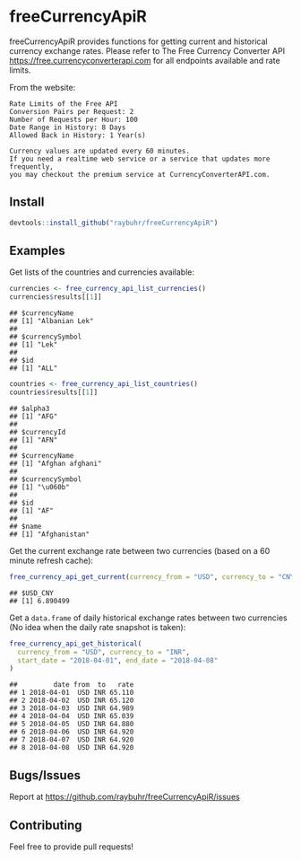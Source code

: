 freeCurrencyApiR
================

freeCurrencyApiR provides functions for getting current and historical currency exchange rates. Please refer to The Free Currency Converter API <https://free.currencyconverterapi.com> for all endpoints available and rate limits.

From the website:

    Rate Limits of the Free API
    Conversion Pairs per Request: 2
    Number of Requests per Hour: 100
    Date Range in History: 8 Days
    Allowed Back in History: 1 Year(s)

    Currency values are updated every 60 minutes. 
    If you need a realtime web service or a service that updates more frequently, 
    you may checkout the premium service at CurrencyConverterAPI.com.

Install
-------

``` r
devtools::install_github("raybuhr/freeCurrencyApiR")
```

Examples
--------

Get lists of the countries and currencies available:

``` r
currencies <- free_currency_api_list_currencies()
currencies$results[[1]]
```

    ## $currencyName
    ## [1] "Albanian Lek"
    ## 
    ## $currencySymbol
    ## [1] "Lek"
    ## 
    ## $id
    ## [1] "ALL"

``` r
countries <- free_currency_api_list_countries()
countries$results[[1]]
```

    ## $alpha3
    ## [1] "AFG"
    ## 
    ## $currencyId
    ## [1] "AFN"
    ## 
    ## $currencyName
    ## [1] "Afghan afghani"
    ## 
    ## $currencySymbol
    ## [1] "\u060b"
    ## 
    ## $id
    ## [1] "AF"
    ## 
    ## $name
    ## [1] "Afghanistan"

Get the current exchange rate between two currencies (based on a 60 minute refresh cache):

``` r
free_currency_api_get_current(currency_from = "USD", currency_to = "CNY", compact = "ultra")
```

    ## $USD_CNY
    ## [1] 6.890499

Get a `data.frame` of daily historical exchange rates between two currencies (No idea when the daily rate snapshot is taken):

``` r
free_currency_api_get_historical(
  currency_from = "USD", currency_to = "INR", 
  start_date = "2018-04-01", end_date = "2018-04-08"
)
```

    ##         date from  to   rate
    ## 1 2018-04-01  USD INR 65.110
    ## 2 2018-04-02  USD INR 65.120
    ## 3 2018-04-03  USD INR 64.989
    ## 4 2018-04-04  USD INR 65.039
    ## 5 2018-04-05  USD INR 64.880
    ## 6 2018-04-06  USD INR 64.920
    ## 7 2018-04-07  USD INR 64.920
    ## 8 2018-04-08  USD INR 64.920

Bugs/Issues
-----------

Report at <https://github.com/raybuhr/freeCurrencyApiR/issues>

Contributing
------------

Feel free to provide pull requests!
